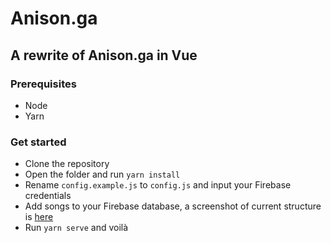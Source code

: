 # Anison.ga

## A rewrite of Anison.ga in Vue

### Prerequisites
- Node
- Yarn

### Get started
- Clone the repository
- Open the folder and run `yarn install`
- Rename `config.example.js` to `config.js` and input your Firebase credentials
- Add songs to your Firebase database, a screenshot of current structure is [here](https://i.imgur.com/xlc5RBR.png)
- Run `yarn serve` and voilà
